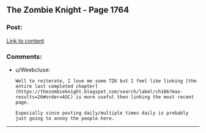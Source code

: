 ## The Zombie Knight - Page 1764

### Post:

[Link to content](https://thezombieknight.blogspot.ca/2018/05/page-1764.html)

### Comments:

- u/Weebcluse:
  ```
  Well to reiterate, I love me some TZK but I feel like linking [the entire last completed chapter](https://thezombieknight.blogspot.com/search/label/ch186?max-results=26#order=ASC) is more useful then linking the most recent page. 

  Especially since posting daily/multiple times daily is probably just going to annoy the people here.
  ```

---

